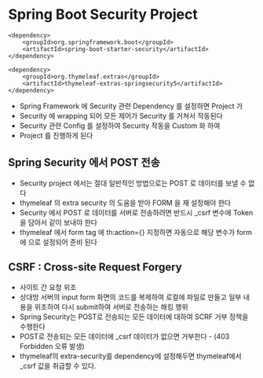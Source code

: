 # Spring Boot Security Project

    <dependency>
        <groupId>org.springframework.boot</groupId>
        <artifactId>spring-boot-starter-security</artifactId>
    </dependency>
    
    <dependency>
        <groupId>org.thymeleaf.extras</groupId>
        <artifactId>thymeleaf-extras-springsecurity5</artifactId>
    </dependency>

* Spring Framework 에 Security 관련 Dependency 를 설정하면 Project 가
* Security 에 wrapping 되어 모든 제어가 Security 를 거쳐서 작동된다
* Security 관련 Config 를 설정하여 Security 작동을 Custom 화 하여
* Project 를 진행하게 된다

## Spring Security 에서 POST 전송
* Security project 에서는 절대 일반적인 방법으로는 POST 로 데이터를 보낼 수 없다
* thymeleaf 의 extra security 의 도움을 받아 FORM 을 재 설정해야 한다
* Security 에서 POST 로 데이터를 서버로 전송하려면 반드시 _csrf 변수에 Token 을 담아서 같이 보내야 한다
* thymeleaf 에서 form tag 에 th:action={} 지정하면 자동으로 해당 변수가 form 에 <input type=hidden> 으로 설정되어 준비 된다

## CSRF : Cross-site Request Forgery
* 사이트 간 요청 위조
* 상대방 서버의 input form 화면의 코드를 복제하여 로컬에 파일로 만들고 일부 내용을 위조하여 다시 submit하여 서버로 전송하는 해킹 행위
* Spring Security는 POST로 전송되는 모든 데이터에 대하여 SCRF 거부 정책을 수행한다
* POST로 전송되는 모든 데이터에 _csrf 데이터가 없으면 거부한다 - (403 Forbidden 오류 발생)
* thymeleaf의 extra-security를 dependency에 설정해두면 thymeleaf에서 _csrf 값을 취급할 수 있다.